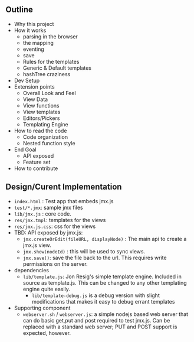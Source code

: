 Outline
-------

- Why this project
- How it works
	- parsing in the browser
	- the mapping
	- eventing
	- save
	- Rules for the templates
	- Generic & Default templates
	- hashTree craziness
- Dev Setup
- Extension points
	- Overall Look and Feel
	- View Data
	- View functions
	- View templates
	- Editors/Pickers
	- Templating Engine
- How to read the code
	- Code organization
	- Nested function style
- End Goal
	- API exposed
	- Feature set
- How to contribute

Design/Curent Implementation
----------------------------

* `index.html` : Test app that embeds jmx.js
* `test/*.jmx`: sample jmx files
* `lib/jmx.js` : core code.
* `res/jmx.tmpl`: templates for the views
* `res/jmx.js.css`: css for the views
* TBD: API exposed by jmx.js:
	* `jmx.createOrEdit(fileURL, displayNode)` : The main api to create a jmx.js view.
	* `jmx.show(nodeId)` : this will be used to sync views.
	* `jmx.save()`: save the file back to the url. This requires write permissions on the server.
* dependencies
	* `lib/template.js`: Jon Resig's simple template engine. Included in source as template.js. This can be changed to any other templating engine quite easily.
		* `lib/template-debug.js` is a debug version with slight modifications that makes it easy to debug errant templates
* Supporting component
	* `webserver.sh` / `webserver.js`: a simple nodejs based web server that can do basic get,put and post required to test jmx.js. Can be replaced with a standard web server; PUT and POST support is expected, however.
